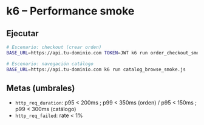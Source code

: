 # k6 – Performance smoke

## Ejecutar
```bash
# Escenario: checkout (crear orden)
BASE_URL=https://api.tu-dominio.com TOKEN=JWT k6 run order_checkout_smoke.js

# Escenario: navegación catálogo
BASE_URL=https://api.tu-dominio.com k6 run catalog_browse_smoke.js
```

## Metas (umbrales)
- `http_req_duration`: p95 < 200ms ; p99 < 350ms (orden) / p95 < 150ms ; p99 < 300ms (catálogo)
- `http_req_failed`: rate < 1%
